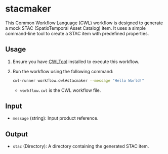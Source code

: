 # stacmaker

This Common Workflow Language (CWL) workflow is designed to generate a mock STAC (SpatioTemporal Asset Catalog) item. It uses a simple command-line tool to create a STAC item with predefined properties.

## Usage

1. Ensure you have [CWLTool](https://github.com/common-workflow-language/cwltool) installed to execute this workflow.

2. Run the workflow using the following command:

   ```bash
   cwl-runner workflow.cwl#stacmaker --message "Hello World!"
   ```

   - `workflow.cwl` is the CWL workflow file.

## Input

- `message` (string): Input product reference.

## Output

- `stac` (Directory): A directory containing the generated STAC item.
